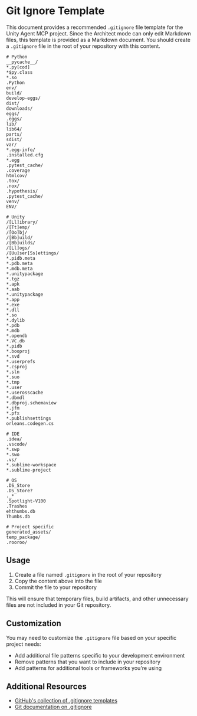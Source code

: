 # Git Ignore Template

This document provides a recommended `.gitignore` file template for the Unity Agent MCP project. Since the Architect mode can only edit Markdown files, this template is provided as a Markdown document. You should create a `.gitignore` file in the root of your repository with this content.

```
# Python
__pycache__/
*.py[cod]
*$py.class
*.so
.Python
env/
build/
develop-eggs/
dist/
downloads/
eggs/
.eggs/
lib/
lib64/
parts/
sdist/
var/
*.egg-info/
.installed.cfg
*.egg
.pytest_cache/
.coverage
htmlcov/
.tox/
.nox/
.hypothesis/
.pytest_cache/
venv/
ENV/

# Unity
/[Ll]ibrary/
/[Tt]emp/
/[Oo]bj/
/[Bb]uild/
/[Bb]uilds/
/[Ll]ogs/
/[Uu]ser[Ss]ettings/
*.pidb.meta
*.pdb.meta
*.mdb.meta
*.unitypackage
*.tgz
*.apk
*.aab
*.unitypackage
*.app
*.exe
*.dll
*.so
*.dylib
*.pdb
*.mdb
*.opendb
*.VC.db
*.pidb
*.booproj
*.svd
*.userprefs
*.csproj
*.sln
*.suo
*.tmp
*.user
*.userosscache
*.dbmdl
*.dbproj.schemaview
*.jfm
*.pfx
*.publishsettings
orleans.codegen.cs

# IDE
.idea/
.vscode/
*.swp
*.swo
.vs/
*.sublime-workspace
*.sublime-project

# OS
.DS_Store
.DS_Store?
._*
.Spotlight-V100
.Trashes
ehthumbs.db
Thumbs.db

# Project specific
generated_assets/
temp_package/
.rooroo/
```

## Usage

1. Create a file named `.gitignore` in the root of your repository
2. Copy the content above into the file
3. Commit the file to your repository

This will ensure that temporary files, build artifacts, and other unnecessary files are not included in your Git repository.

## Customization

You may need to customize the `.gitignore` file based on your specific project needs:

- Add additional file patterns specific to your development environment
- Remove patterns that you want to include in your repository
- Add patterns for additional tools or frameworks you're using

## Additional Resources

- [GitHub's collection of .gitignore templates](https://github.com/github/gitignore)
- [Git documentation on .gitignore](https://git-scm.com/docs/gitignore)